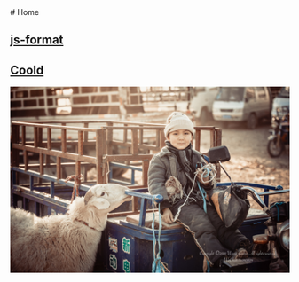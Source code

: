 <link href="assets/css/page.css" rel="stylesheet" />
# Home

## [js-format](./js-format)

## [Coold](http://www.coolde.cn)

![image](images/33510132.jpg)
